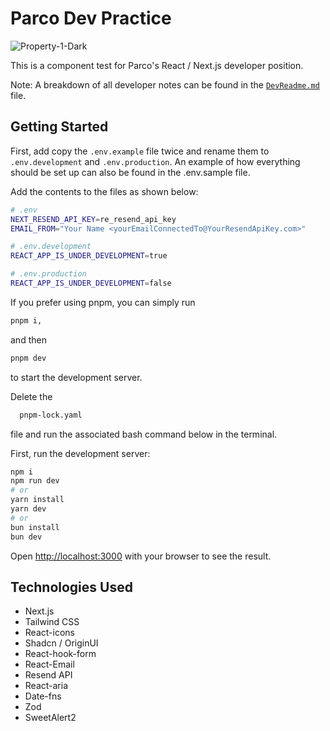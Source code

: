 # Parco Dev Practice

<img src="https://i.ibb.co/0cPzFSS/Property-1-Dark.png" alt="Property-1-Dark" border="0">

This is a component test for Parco's React / Next.js developer position.

Note: A breakdown of all developer notes can be found in the [`DevReadme.md`](https://github.com/Gold240sx/parco_dev_practice/blob/main/DevReadme.md) file.

## Getting Started

First, add copy the `.env.example` file twice and rename them to `.env.development` and `.env.production`. An example of how everything should be set up can also be found in the .env.sample file.

Add the contents to the files as shown below:

```bash
# .env
NEXT_RESEND_API_KEY=re_resend_api_key
EMAIL_FROM="Your Name <yourEmailConnectedTo@YourResendApiKey.com>"
```

```bash
# .env.development
REACT_APP_IS_UNDER_DEVELOPMENT=true
```

```bash
# .env.production
REACT_APP_IS_UNDER_DEVELOPMENT=false
```

<!-- PNPM -->

If you prefer using pnpm, you can simply run

```bash
pnpm i,
```

and then

```bash
pnpm dev
```

to start the development server.

<!-- NPM -->

Delete the

```bash
  pnpm-lock.yaml
```

file and run the associated bash command
below in the terminal.

First, run the development server:

```bash
npm i
npm run dev
# or
yarn install
yarn dev
# or
bun install
bun dev
```

Open [http://localhost:3000](http://localhost:3000) with your browser
to see the result.

## Technologies Used

-   Next.js
-   Tailwind CSS
-   React-icons
-   Shadcn / OriginUI
-   React-hook-form
-   React-Email
-   Resend API
-   React-aria
-   Date-fns
-   Zod
-   SweetAlert2

